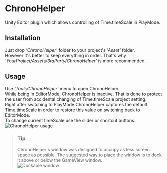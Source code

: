 # ChronoHelper
Unity Editor plugin which allows controlling of Time.timeScale in PlayMode.

## Installation
Just drop *'ChronoHelper'* folder to your project's *'Asset'* folder.  
However it's better to keep everything in order. That's why *'YourProject/Assets/3rdParty/ChronoHelper'* is more recommended.

## Usage
Use *'Tools/ChronoHelper'* menu to open ChronoHelper.  
While being in EditorMode, ChronoHelper is inactive. That is done to protect the user from accidental changing of Time.timeScale project setting.  
Right after switching to PlayMode ChronoHelper captures the default Time.timeScale in order to restore this value on switching back to EditorMode.  
To change current timeScale use the slider or shortcut buttons.  
![ChronoHelper usage](http://i.imgur.com/Ps7QnAz.gif)

> ### Tip
> ChronoHelper's window was designed to occupy as less screen space as possible. The suggested way to place the window is to dock it above or below the GameView window.  
> ![Dockable window](http://i.imgur.com/MPaNjhf.png)
